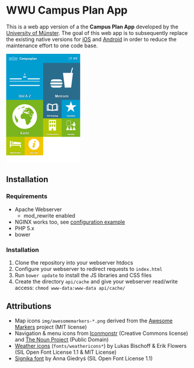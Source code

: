 # WWU Campus Plan App 

This is a web app version of a the **Campus Plan App** developed by the [University of Münster](http://www.uni-muenster.de/). The goal of this web app is to subsequently replace the existing native versions for [iOS](http://itunes.apple.com/de/app/wwu-campus-plan/id474030032?mt=8) and [Android](https://play.google.com/store/apps/details?id=ifgi.android) in order to reduce the maintenance effort to one code base.

![Screenshot](screenshot.png)

## Installation

### Requirements

* Apache Webserver
	* mod_rewrite enabled
* NGINX works too, see [configuration example](https://gist.github.com/chk1/d8149378fcea2cf72778)
* PHP 5.x
* bower

### Installation

1. Clone the repository into your webserver htdocs
2. Configure your webserver to redirect requests to `index.html`
2. Run ```bower update``` to install the JS libraries and CSS files
3. Create the directory ```api/cache``` and give your webserver read/write access: ```chmod www-data:www-data api/cache/```

## Attributions

* Map icons `img/awesomemarkers-*.png` derived from the [Awesome Markers](https://github.com/lvoogdt/Leaflet.awesome-markers) project (MIT license)
* Navigation & menu icons from [Iconmonstr](http://iconmonstr.com/) (Creative Commons license) and [The Noun Project](http://thenounproject.com/) (Public Domain)
* [Weather icons](http://erikflowers.github.io/weather-icons/) (`fonts/weathericons*`) by Lukas Bischoff & Erik Flowers (SIL Open Font License 1.1 & MIT License)
* [Signika font](http://www.google.com/fonts/specimen/Signika) by Anna Giedryś (SIL Open Font License 1.1)